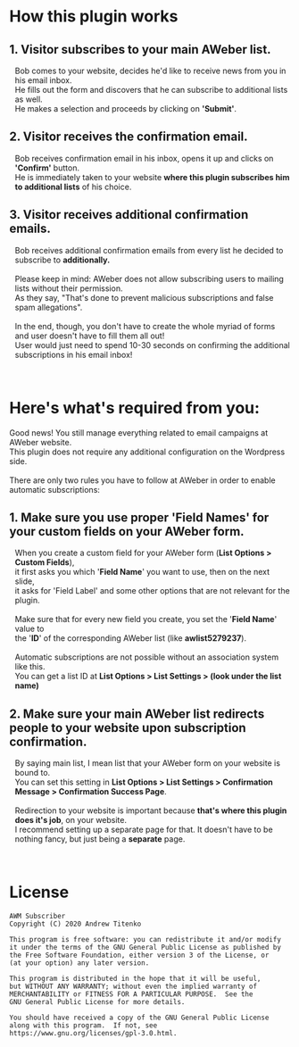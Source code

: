   <h1>How this plugin works</h1>
  <h2>1. Visitor subscribes to your main AWeber list.</h2>
  <p style="margin-left: 10px;">
    Bob comes to your website, decides he'd like to receive news from you in his email inbox.<br/>
    He fills out the form and discovers that he can subscribe to additional lists as well.<br/>
    He makes a selection and proceeds by clicking on <b>'Submit'</b>.
  </p>
  <h2>2. Visitor receives the confirmation email.</h2>
  <p style="margin-left: 10px;">
    Bob receives confirmation email in his inbox, opens it up and clicks on <b>'Confirm'</b> button.<br/>
    He is immediately taken to your website <b>where this plugin subscribes him to additional lists</b> of his choice.
  </p>
  <h2>3. Visitor receives additional confirmation emails.</h2>
  <p style="margin-left: 10px;">
    Bob receives additional confirmation emails from every list he decided to subscribe to <b>additionally.</b><br/><br/>
    Please keep in mind: AWeber does not allow subscribing users to mailing lists without their permission.<br/>
    As they say, "That's done to prevent malicious subscriptions and false spam allegations".<br/><br/>
    In the end, though, you don't have to create the whole myriad of forms and user doesn't have to fill them all out!<br/>
    User would just need to spend 10-30 seconds on confirming the additional subscriptions in his email inbox!
  </p><br/>

  <h1>Here's what's required from you:</h1>
  <p>
    Good news! You still manage everything related to email campaigns at AWeber website.<br/>
    This plugin does not require any additional configuration on the Wordpress side.<br/><br/>
    There are only two rules you have to follow at AWeber in order to enable automatic subscriptions:<br/>
  </p>
  <h2>1. Make sure you use proper 'Field Names' for your custom fields on your AWeber form.</h2>
  <p style="margin-left: 10px;">
    When you create a custom field for your AWeber form (<b>List Options > Custom Fields</b>),<br/>
    it first asks you which '<b>Field Name</b>' you want to use, then on the next slide,<br/>
    it asks for 'Field Label' and some other options that are not relevant for the plugin.<br/><br/>
    Make sure that for every new field you create, you set the '<b>Field Name</b>' value to<br/>
    the '<b>ID</b>' of the corresponding AWeber list (like <b>awlist5279237</b>).<br/><br/>
    Automatic subscriptions are not possible without an association system like this.<br/>
    You can get a list ID at <b>List Options > List Settings > (look under the list name)</b> 
  </p>
  <h2>2. Make sure your main AWeber list redirects people to your website upon subscription confirmation.</h2>
  <p style="margin-left: 10px;">
    By saying main list, I mean list that your AWeber form on your website is bound to.<br/>
    You can set this setting in <b>List Options > List Settings > Confirmation Message > Confirmation Success Page</b>.<br/><br/>
    Redirection to your website is important because <b>that's where this plugin does it's job</b>, on your website.<br/>
    I recommend setting up a separate page for that. It doesn't have to be nothing fancy, but just being a <b>separate</b> page.
  </p><br/>

# License
```
AWM Subscriber
Copyright (C) 2020 Andrew Titenko

This program is free software: you can redistribute it and/or modify
it under the terms of the GNU General Public License as published by
the Free Software Foundation, either version 3 of the License, or
(at your option) any later version.

This program is distributed in the hope that it will be useful,
but WITHOUT ANY WARRANTY; without even the implied warranty of
MERCHANTABILITY or FITNESS FOR A PARTICULAR PURPOSE.  See the
GNU General Public License for more details.

You should have received a copy of the GNU General Public License
along with this program.  If not, see https://www.gnu.org/licenses/gpl-3.0.html.
```
